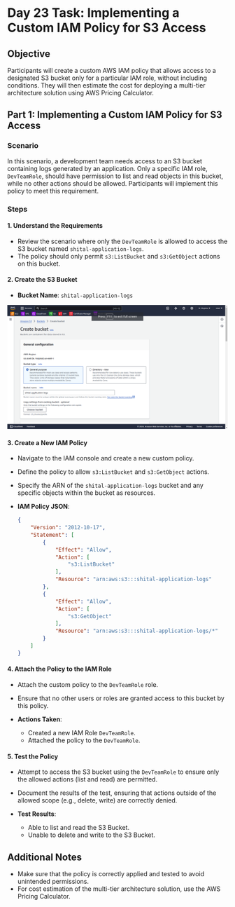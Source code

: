# Day 23 Task: Implementing a Custom IAM Policy for S3 Access

## Objective
Participants will create a custom AWS IAM policy that allows access to a designated S3 bucket only for a particular IAM role, without including conditions. They will then estimate the cost for deploying a multi-tier architecture solution using AWS Pricing Calculator.

## Part 1: Implementing a Custom IAM Policy for S3 Access

### Scenario
In this scenario, a development team needs access to an S3 bucket containing logs generated by an application. Only a specific IAM role, `DevTeamRole`, should have permission to list and read objects in this bucket, while no other actions should be allowed. Participants will implement this policy to meet this requirement.

### Steps

#### 1. Understand the Requirements
- Review the scenario where only the `DevTeamRole` is allowed to access the S3 bucket named `shital-application-logs`.
- The policy should only permit `s3:ListBucket` and `s3:GetObject` actions on this bucket.

#### 2. Create the S3 Bucket
- **Bucket Name**: `shital-application-logs`

![Alt text](images/1.png)


#### 3. Create a New IAM Policy
- Navigate to the IAM console and create a new custom policy.
- Define the policy to allow `s3:ListBucket` and `s3:GetObject` actions.
- Specify the ARN of the `shital-application-logs` bucket and any specific objects within the bucket as resources.

- **IAM Policy JSON**:

    ```json
    {
        "Version": "2012-10-17",
        "Statement": [
            {
                "Effect": "Allow",
                "Action": [
                    "s3:ListBucket"
                ],
                "Resource": "arn:aws:s3:::shital-application-logs"
            },
            {
                "Effect": "Allow",
                "Action": [
                    "s3:GetObject"
                ],
                "Resource": "arn:aws:s3:::shital-application-logs/*"
            }
        ]
    }
    ```

#### 4. Attach the Policy to the IAM Role
- Attach the custom policy to the `DevTeamRole` role.
- Ensure that no other users or roles are granted access to this bucket by this policy.

- **Actions Taken**:
  - Created a new IAM Role `DevTeamRole`.
  - Attached the policy to the `DevTeamRole`.

#### 5. Test the Policy
- Attempt to access the S3 bucket using the `DevTeamRole` to ensure only the allowed actions (list and read) are permitted.
- Document the results of the test, ensuring that actions outside of the allowed scope (e.g., delete, write) are correctly denied.

- **Test Results**:
  - Able to list and read the S3 Bucket.
  - Unable to delete and write to the S3 Bucket.

## Additional Notes
- Make sure that the policy is correctly applied and tested to avoid unintended permissions.
- For cost estimation of the multi-tier architecture solution, use the AWS Pricing Calculator.

